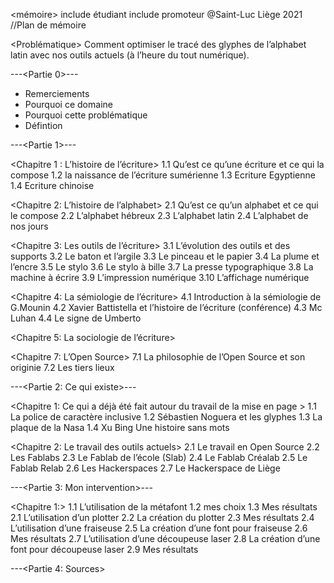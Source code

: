 <mémoire>
include étudiant 
include promoteur 
@Saint-Luc Liège 2021
//Plan de mémoire

<Problématique>
Comment optimiser le tracé des glyphes de l’alphabet latin avec nos outils actuels (à l’heure du tout numérique).

---<Partie 0>---
- Remerciements
- Pourquoi ce domaine
- Pourquoi cette problématique
- Défintion

---<Partie 1>---

<Chapitre 1 :  L’histoire de l’écriture>
1.1 Qu’est ce qu’une écriture et ce qui la compose
1.2 la naissance de l’écriture sumérienne
1.3 Ecriture Egyptienne
1.4 Ecriture chinoise

<Chapitre 2: L’histoire de l’alphabet>
2.1 Qu’est ce qu’un alphabet et ce qui le compose
2.2 L’alphabet hébreux
2.3 L’alphabet latin
2.4 L’alphabet de nos jours

<Chapitre 3: Les outils de l’écriture>
3.1 L’évolution des outils et des supports
3.2 Le baton et l’argile
3.3 Le pinceau et le papier
3.4 La plume et l’encre
3.5 Le stylo
3.6 Le stylo à bille
3.7 La presse typographique
3.8 La machine à écrire
3.9 L’impression numérique
3.10 L’affichage numérique

<Chapitre 4: La sémiologie de l’écriture>
4.1 Introduction à la sémiologie de G.Mounin
4.2 Xavier Battistella et l’histoire de l’écriture (conférence)
4.3 Mc Luhan
4.4 Le signe de Umberto

<Chapitre 5: La sociologie de l’écriture>

<Chapitre 7: L’Open Source>
7.1 La philosophie de l’Open Source et son originie
7.2 Les tiers lieux

---<Partie 2: Ce qui existe>---

<Chapitre 1: Ce qui a déjà été fait autour du travail de la mise en page >
1.1 La police de caractère inclusive
1.2 Sébastien Noguera et les glyphes
1.3 La plaque de la Nasa
1.4 Xu Bing Une histoire sans mots

<Chapitre 2: Le travail des outils actuels>
2.1 Le travail en Open Source
2.2 Les Fablabs
2.3 Le Fablab de l’école (Slab)
2.4 Le Fablab Créalab
2.5 Le Fablab Relab
2.6 Les Hackerspaces
2.7 Le Hackerspace de Liège

---<Partie 3: Mon intervention>---

<Chapitre 1:>
1.1 L’utilisation de la métafont
1.2 mes choix
1.3 Mes résultats
2.1 L’utilisation d’un plotter
2.2 La création du plotter
2.3 Mes résultats
2.4 L’utilisation d’une fraiseuse
2.5 La création d’une font pour fraiseuse
2.6 Mes résultats
2.7 L’utilisation d’une découpeuse laser
2.8 La création d’une font pour découpeuse laser
2.9 Mes résultats

---<Partie 4: Sources>
